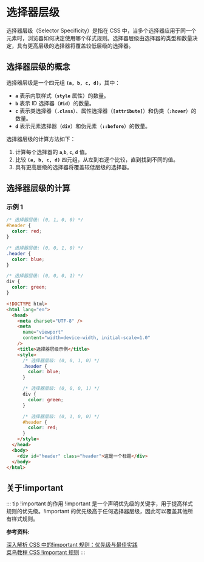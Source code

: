 # 选择器层级

选择器层级（Selector Specificity）是指在 CSS 中，当多个选择器应用于同一个元素时，浏览器如何决定使用哪个样式规则。选择器层级由选择器的类型和数量决定，具有更高层级的选择器将覆盖较低层级的选择器。

## 选择器层级的概念

选择器层级是一个四元组 **`(a, b, c, d)`**，其中：

- **`a`** 表示内联样式（**`style`** 属性）的数量。
- **`b`** 表示 ID 选择器（**`#id`**）的数量。
- **`c`** 表示类选择器（**`.class`**）、属性选择器（**`[attribute]`**）和伪类（**`:hover`**）的数量。
- **`d`** 表示元素选择器（**`div`**）和伪元素（**`::before`**）的数量。

选择器层级的计算方法如下：

1. 计算每个选择器的 **`a`**,**`b`**, **`c`**, **`d`** 值。
2. 比较 **`(a, b, c, d)`** 四元组，从左到右逐个比较，直到找到不同的值。
3. 具有更高层级的选择器将覆盖较低层级的选择器。

## 选择器层级的计算

### 示例 1

```css
/* 选择器层级: (0, 1, 0, 0) */
#header {
  color: red;
}

/* 选择器层级: (0, 0, 1, 0) */
.header {
  color: blue;
}

/* 选择器层级: (0, 0, 0, 1) */
div {
  color: green;
}
```

```html
<!DOCTYPE html>
<html lang="en">
  <head>
    <meta charset="UTF-8" />
    <meta
      name="viewport"
      content="width=device-width, initial-scale=1.0"
    />
    <title>选择器层级示例</title>
    <style>
      /* 选择器层级: (0, 0, 1, 0) */
      .header {
        color: blue;
      }

      /* 选择器层级: (0, 0, 0, 1) */
      div {
        color: green;
      }

      /* 选择器层级: (0, 1, 0, 0) */
      #header {
        color: red;
      }
    </style>
  </head>
  <body>
    <div id="header" class="header">这是一个标题</div>
  </body>
</html>
```

## 关于!important

::: tip \!important 的作用
!important 是一个声明优先级的关键字，用于提高样式规则的优先级。!important 的优先级高于任何选择器层级，因此可以覆盖其他所有样式规则。

**参考资料:**

[深入解析 CSS 中的!important 规则：优先级与最佳实践](https://blog.csdn.net/s8305057/article/details/140188398)  
[菜鸟教程 CSS !important 规则](https://www.runoob.com/css/css-important.html)
:::
